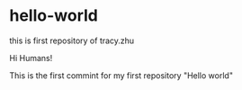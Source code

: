 # hello-world
this is first repository of tracy.zhu

Hi Humans!

This is the first commint for my first repository "Hello world"
